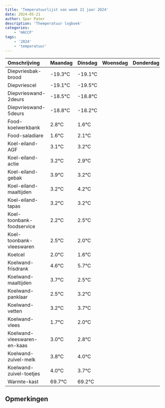 ```yaml
---
title: 'Temperatuurlijst van week 21 jaar 2024'
date: 2024-05-21
author: Spar Pater
description: 'Themperatuur logboek'
categories:
    - 'HACCP'
tags:
    - '2024'
    - 'temperatuur'
---
```

|Omschrijving|Maandag|Dinsdag|Woensdag|Donderdag|Vrijdag|Zaterdag|Zondag|
|:---|:---|:---|:---|:---|:---|:---|:---|
|Diepvriesbak-brood|-19.3°C|-19.1°C| | | | | |
|Diepvriescel|-19.1°C|-19.5°C| | | | | |
|Diepvrieswand-2deurs|-18.5°C|-18.8°C| | | | | |
|Diepvrieswand-5deurs|-18.8°C|-18.2°C| | | | | |
|Food-koelwerkbank|2.8°C|1.6°C| | | | | |
|Food-saladiare|1.6°C|2.1°C| | | | | |
|Koel-eiland-AGF|3.1°C|3.2°C| | | | | |
|Koel-eiland-actie|3.2°C|2.9°C| | | | | |
|Koel-eiland-gebak|3.9°C|3.2°C| | | | | |
|Koel-eiland-maaltijden|3.2°C|4.2°C| | | | | |
|Koel-eiland-tapas|3.2°C|3.2°C| | | | | |
|Koel-toonbank-foodservice|2.2°C|2.5°C| | | | | |
|Koel-toonbank-vleeswaren|2.5°C|2.0°C| | | | | |
|Koelcel|2.0°C|1.6°C| | | | | |
|Koelwand-frisdrank|4.6°C|5.7°C| | | | | |
|Koelwand-maaltijden|3.7°C|2.5°C| | | | | |
|Koelwand-panklaar|2.5°C|3.2°C| | | | | |
|Koelwand-vetten|3.2°C|3.7°C| | | | | |
|Koelwand-vlees|1.7°C|2.0°C| | | | | |
|Koelwand-vleeswaren-en-kaas|3.0°C|2.8°C| | | | | |
|Koelwand-zuivel-melk|3.8°C|4.0°C| | | | | |
|Koelwand-zuivel-toetjes|4.0°C|3.7°C| | | | | |
|Warmte-kast|69.7°C|69.2°C| | | | | |

## Opmerkingen


